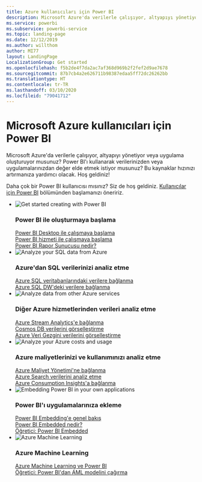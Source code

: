 ```yaml
---
title: Azure kullanıcıları için Power BI
description: Microsoft Azure'da verilerle çalışıyor, altyapıyı yönetiyor veya uygulama oluşturuyor musunuz?
ms.service: powerbi
ms.subservice: powerbi-service
ms.topic: landing-page
ms.date: 12/12/2019
ms.author: willthom
author: MI77
layout: LandingPage
LocalizationGroup: Get started
ms.openlocfilehash: f5b2de4f7da2ac7af368d969b2f2fef2d9ae7678
ms.sourcegitcommit: 87b7cb4a2e626711b98387edaa5ff72dc26262bb
ms.translationtype: HT
ms.contentlocale: tr-TR
ms.lasthandoff: 03/10/2020
ms.locfileid: "79041712"
---
```

# <a name="power-bi-for-microsoft-azure-users"></a>Microsoft Azure kullanıcıları için Power BI 

Microsoft Azure'da verilerle çalışıyor, altyapıyı yönetiyor veya uygulama oluşturuyor musunuz? Power BI'ı kullanarak verilerinizden veya uygulamalarınızdan değer elde etmek istiyor musunuz? Bu kaynaklar hızınızı artırmanıza yardımcı olacak. Hoş geldiniz!

Daha çok bir Power BI kullanıcısı mısınız? Siz de hoş geldiniz. [Kullanıcılar için Power BI](consumer/index.yml) bölümünden başlamanızı öneririz.

<ul class="panelContent cardsF"> 
            <li> 
                  <div class="cardSize"> 
                        <div class="cardPadding"> 
                              <div class="card"> 
                                    <div class="cardImageOuter">
                                          <div class="cardImage">
                                                <img alt="Get started creating with Power BI" src="media/power-bi-creator-landing/power-bi-designer-get-started.svg" data-linktype="relative-path">
                                          </div>
                                    </div>
                                    <div class="cardText"> 
                                          <h3>Power BI ile oluşturmaya başlama</h3> 
                                          <p></p>
                                               <a href="desktop-what-is-desktop.md">Power BI Desktop ile çalışmaya başlama</a><br/> 
                                               <a href="fundamentals/power-bi-overview.md">Power BI hizmeti ile çalışmaya başlama</a><br/> 
                                               <a href="report-server/get-started.md">Power BI Rapor Sunucusu nedir?</a>
                                    </div> 
                              </div> 
                        </div> 
                  </div> 
            </li>
            <li> 
                  <div class="cardSize"> 
                        <div class="cardPadding"> 
                              <div class="card"> 
                                    <div class="cardImageOuter">
                                          <div class="cardImage">
                                                <img alt="Analyze your SQL data from Azure" src="media/power-bi-creator-landing/power-bi-designer-transform-shape-data.svg" data-linktype="relative-path">
                                          </div>
                                    </div>
                                    <div class="cardText"> 
                                          <h3>Azure'dan SQL verilerinizi analiz etme</h3> 
                                          <p></p>
                                                <a href="service-azure-sql-database-with-direct-connect.md">Azure SQL veritabanlarındaki verilere bağlanma</a><br/> 
                                                <a href="service-azure-sql-data-warehouse-with-direct-connect.md">Azure SQL DW'deki verilere bağlanma</a> 
                                    </div> 
                              </div> 
                        </div> 
                  </div> 
            </li>
            <li> 
                  <div class="cardSize"> 
                        <div class="cardPadding"> 
                              <div class="card"> 
                                    <div class="cardImageOuter">
                                          <div class="cardImage">
                                                <img alt="Analyze data from other Azure services" src="media/power-bi-creator-landing/power-bi-designer-connect-data.svg" data-linktype="relative-path">
                                          </div>
                                    </div>
                                    <div class="cardText"> 
                                          <h3>Diğer Azure hizmetlerinden verileri analiz etme</h3> 
                                          <p></p>
                                                <a href="https://docs.microsoft.com/azure/stream-analytics/stream-analytics-power-bi-dashboard">Azure Stream Analytics'e bağlanma</a><br/> 
                                                <a href="https://docs.microsoft.com/azure/cosmos-db/powerbi-visualize">Cosmos DB verilerini görselleştirme</a><br/> 
                                                <a href="https://docs.microsoft.com/azure/data-explorer/visualize-power-bi">Azure Veri Gezgini verilerini görselleştirme</a>
                                    </div> 
                              </div> 
                        </div> 
                  </div> 
            </li>
            <li> 
                  <div class="cardSize"> 
                        <div class="cardPadding"> 
                              <div class="card"> 
                                    <div class="cardImageOuter">
                                          <div class="cardImage">
                                                <img alt="Analyze your Azure costs and usage" src="media/power-bi-creator-landing/power-bi-designer-licensing.svg" data-linktype="relative-path">
                                          </div>
                                    </div>
                                    <div class="cardText"> 
                                          <h3>Azure maliyetlerinizi ve kullanımınızı analiz etme</h3> 
                                          <p></p>
                                                <a href="desktop-connect-azure-cost-management.md">Azure Maliyet Yönetimi'ne bağlanma</a><br/> 
                                                <a href="service-connect-to-azure-search.md">Azure Search verilerini analiz etme</a><br/> 
                                                <a href="desktop-connect-azure-consumption-insights.md">Azure Consumption Insights'a bağlanma</a>
                                    </div> 
                              </div> 
                        </div> 
                  </div> 
            </li>
            <li> 
                  <div class="cardSize"> 
                        <div class="cardPadding"> 
                              <div class="card"> 
                                    <div class="cardImageOuter">
                                          <div class="cardImage">
                                                <img alt="Embedding Power BI in your own applications" src="media/power-bi-creator-landing/power-bi-designer-modeling-data-relationships.svg" data-linktype="relative-path">
                                          </div>
                                    </div>
                                    <div class="cardText"> 
                                          <h3>Power BI'ı uygulamalarınıza ekleme</h3> 
                                          <p></p>
                                                <a href="developer/embedding.md">Power BI Embedding'e genel bakış</a><br/>
                                                <a href="developer/azure-pbie-what-is-power-bi-embedded.md">Power BI Embedded nedir?</a><br/> 
                                                <a href="developer/embed-sample-for-customers.md">Öğretici: Power BI Embedded </a> 
                                    </div> 
                              </div> 
                        </div> 
                  </div> 
            </li>
            <li> 
                  <div class="cardSize"> 
                        <div class="cardPadding"> 
                              <div class="card"> 
                                    <div class="cardImageOuter">
                                          <div class="cardImage">
                                                <img alt="Azure Machine Learning" src="media/power-bi-creator-landing/power-bi-designer-create-reports-visuals-dashboards.svg" data-linktype="relative-path">
                                          </div>
                                    </div>
                                    <div class="cardText"> 
                                          <h3>Azure Machine Learning</h3> 
                                          <p></p>
                                                <a href="service-machine-learning-integration.md">Azure Machine Learning ve Power BI</a><br/> 
                                                <a href="service-tutorial-invoke-machine-learning-model.md">Öğretici: Power BI'dan AML modelini çağırma</a><br/> 
                                    </div> 
                              </div> 
                        </div> 
                  </div> 
            </li>
</ul>



